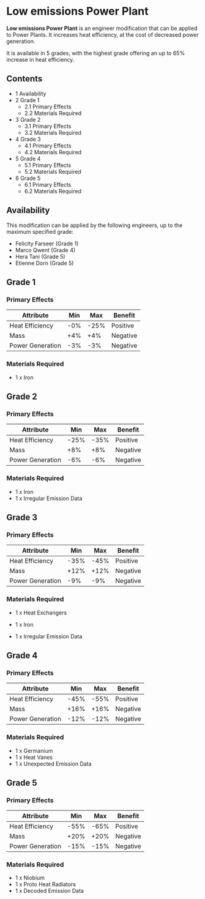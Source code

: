 # Low emissions Power Plant
**Low emissions Power Plant** is an engineer modification that can be applied to Power Plants. It increases heat efficiency, at the cost of decreased power generation.

It is available in 5 grades, with the highest grade offering an up to 65% increase in heat efficiency.

## Contents

- 1 Availability
- 2 Grade 1
    - 2.1 Primary Effects
    - 2.2 Materials Required
- 3 Grade 2
    - 3.1 Primary Effects
    - 3.2 Materials Required
- 4 Grade 3
    - 4.1 Primary Effects
    - 4.2 Materials Required
- 5 Grade 4
    - 5.1 Primary Effects
    - 5.2 Materials Required
- 6 Grade 5
    - 6.1 Primary Effects
    - 6.2 Materials Required

## Availability

This modification can be applied by the following engineers, up to the maximum specified grade:

- Felicity Farseer (Grade 1)
- Marco Qwent (Grade 4)
- Hera Tani (Grade 5)
- Etienne Dorn (Grade 5)

## Grade 1

### Primary Effects

| Attribute | Min | Max | Benefit |
| --- | --- | --- | --- |
| Heat Efficiency | -0% | -25% | Positive |
| Mass | +4% | +4% | Negative |
| Power Generation | -3% | -3% | Negative |

### Materials Required

- 1 x Iron

## Grade 2

### Primary Effects

| Attribute | Min | Max | Benefit |
| --- | --- | --- | --- |
| Heat Efficiency | -25% | -35% | Positive |
| Mass | +8% | +8% | Negative |
| Power Generation | -6% | -6% | Negative |

### Materials Required

- 1 x Iron
- 1 x Irregular Emission Data

## Grade 3

### Primary Effects

| Attribute | Min | Max | Benefit |
| --- | --- | --- | --- |
| Heat Efficiency | -35% | -45% | Positive |
| Mass | +12% | +12% | Negative |
| Power Generation | -9% | -9% | Negative |

### Materials Required

- 1 x Heat Exchangers
- 1 x Iron

- 1 x Irregular Emission Data

## Grade 4

### Primary Effects

| Attribute | Min | Max | Benefit |
| --- | --- | --- | --- |
| Heat Efficiency | -45% | -55% | Positive |
| Mass | +16% | +16% | Negative |
| Power Generation | -12% | -12% | Negative |

### Materials Required

- 1 x Germanium
- 1 x Heat Vanes
- 1 x Unexpected Emission Data

## Grade 5

### Primary Effects

| Attribute | Min | Max | Benefit |
| --- | --- | --- | --- |
| Heat Efficiency | -55% | -65% | Positive |
| Mass | +20% | +20% | Negative |
| Power Generation | -15% | -15% | Negative |

### Materials Required

- 1 x Niobium
- 1 x Proto Heat Radiators
- 1 x Decoded Emission Data